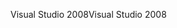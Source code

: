 <span data-ttu-id="7e68b-101">Visual Studio 2008</span><span class="sxs-lookup"><span data-stu-id="7e68b-101">Visual Studio 2008</span></span>